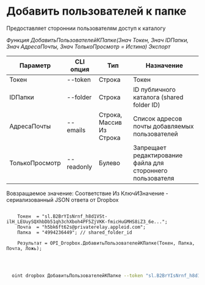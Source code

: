 ﻿---
sidebar_position: 4
---

# Добавить пользователей к папке
 Предоставляет стороннии пользователям доступ к каталогу


*Функция ДобавитьПользователейКПапке(Знач Токен, Знач IDПапки, Знач АдресаПочты, Знач ТолькоПросмотр = Истина) Экспорт*

  | Параметр | CLI опция | Тип | Назначение |
  |-|-|-|-|
  | Токен | --token | Строка | Токен |
  | IDПапки | --folder | Строка | ID публичного каталога (shared folder ID) |
  | АдресаПочты | --emails | Строка, Массив Из Строка | Список адресов почты добавляемых пользователей |
  | ТолькоПросмотр | --readonly | Булево | Запрещает редактирование файла для стороннего пользователя |

  
  Вовзращаемое значение:   Соответствие Из КлючИЗначение - сериализованный JSON ответа от Dropbox

```bsl title="Пример кода"
	
    Токен  = "sl.B2BrYIsNrnf_h8d1VSt-ilH_LEUuySQXhbDb51qh3chXboh4PF5ZjVKK-fmicHuGMHS8iZ3_6e...";
    Почта  = "h5bk6ft62s@privaterelay.appleid.com";
    Папка  = "4994236449"; // shared_folder_id
    
    Результат = OPI_Dropbox.ДобавитьПользователейКПапке(Токен, Папка, Почта, Ложь);

	
```

```sh title="Пример команд CLI"
    
  oint dropbox ДобавитьПользователейКПапке --token "sl.B2BrYIsNrnf_h8d1VSt-ilH_LEUuySQXhbDb51qh3chXboh4PF5ZjVKK-fmicHuGMHS8iZ3_6e..." --folder %folder% --emails %emails% --readonly %readonly%

```


```json title="Результат"



```
